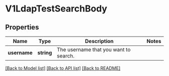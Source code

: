 # V1LdapTestSearchBody

## Properties
Name | Type | Description | Notes
------------ | ------------- | ------------- | -------------
**username** | **string** | The username that you want to search. | 

[[Back to Model list]](../../README.md#documentation-for-models) [[Back to API list]](../../README.md#documentation-for-api-endpoints) [[Back to README]](../../README.md)

